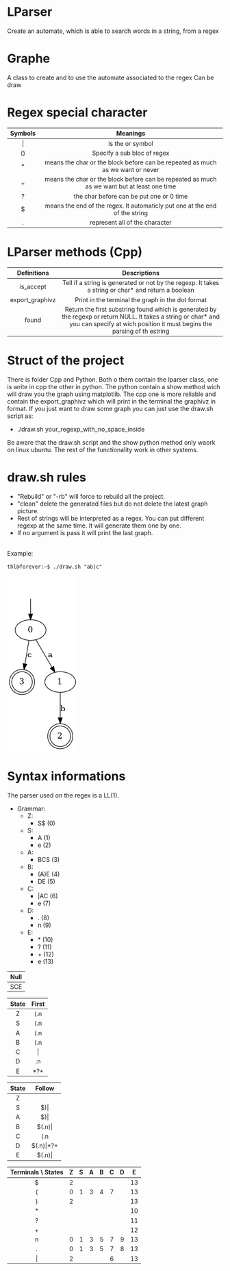 # LParser
Create an automate, which is able to search words in a string, from a regex 

# Graphe
A class to create and to use the automate associated to the regex
Can be draw

# Regex special character

| Symbols |                                          Meanings                                           |
|:-------:|:-------------------------------------------------------------------------------------------:|
|   \|    |                                      is the or symbol                                       |
|   ()    |                                 Specify a sub bloc of regex                                 |
|   \*    |       means the char or the block before can be repeated as much as we want or never        |
|   \+    | means the char or the block before can be repeated as much as we want but at least one time |
|    ?    |                          the char before can be put one or 0 time                           |
|    $    |         means the end of the regex. It automaticly put one at the end of the string         |
|    .    |                               represent all of the character                                |

# LParser methods (Cpp)
|   Definitions   |                                                                                        Descriptions                                                                                        |
|:---------------:|:------------------------------------------------------------------------------------------------------------------------------------------------------------------------------------------:|
|    is_accept    |                                            Tell if a string is generated or not by the regexp. It takes a string or char* and return a boolean                                             |
| export_graphivz |                                                                     Print in the terminal the graph in the dot format                                                                      |
 | found | Return the first substring found which is generated by the regexp or return NULL. It takes a string or char* and you can specify at wich position it must begins the parsing of th estring |

# Struct of the project
There is folder Cpp and Python. Both o them contain the lparser class, one is write in cpp the other in python.
The python contain a show method wich will draw you the graph using matplotlib.
The cpp one is more reliable and contain the export_graphivz which will print in the terminal the graphivz in format.
If you just want to draw some graph you can just use the draw.sh script as:
* ./draw.sh your_regexp_with_no_space_inside

Be aware that the draw.sh script and the show python method only waork on linux ubuntu.
The rest of the functionality work in other systems.

# draw.sh rules
* "Rebuild" or "-rb" will force to rebuild all the project.
* "clean" delete the generated files but do not delete the latest graph picture.
* Rest of strings will be interpreted as a regex. You can put different regexp at the same time. It will generate them one by one.
* If no argument is pass it will print the last graph.

<br>Example:<br/>

```console
thl@forever:~$ ./draw.sh "ab|c"
```
 <img src="Cpp/src/graphivz/example.png">

# Syntax informations
The parser used on the regex is a LL(1).

* Grammar:
  * Z:
    * S$    (0)
  * S:
    * A     (1)
    * e     (2)
  * A:
    * BCS   (3)
  * B:
    * (A)E  (4)
    * DE    (5) 
  * C:
    * |AC   (6)
    * e     (7)
  * D:
    * .     (8)
    * n     (9)
  * E:
    * \*    (10)
    * ?     (11)
    * \+    (12)
    * e     (13)

|    Null    |
|:----------:|
|    SCE     |

| State | First |
|:-----:|:-----:|
|   Z   |  (.n  |
|   S   |  (.n  |
|   A   |  (.n  |
 |   B   |  (.n  |
 |   C   |  \|   |
 |   D   |  .n   |
 |   E   |  *?+  |

| State |      Follow      |
|:-----:|:----------------:|
|   Z   |                  |
|   S   |       $)\|       |
|   A   |       $)\|       |
|   B   |     $(.n)\|      |
|   C   |       (.n        |
|   D   |    $(.n)\|*?+    |
|   E   |   $(.n)\|        |

| Terminals \ States | Z | S | A | B | C | D | E  |
|:------------------:|:-:|:-:|:-:|:-:|:-:|:-:|:--:|
|         $          |  2|   |   |   |   |   | 13 |
|         (          | 0 |  1| 3 | 4 | 7 |   | 13 |
|         )          | 2 |   |   |   |   |   | 13 |
|         *          |   |   |   |   |   |   | 10 |
|         ?          |   |   |   |   |   |   | 11 |
|         +          |   |   |   |   |   |   | 12 |
|         n          | 0 | 1 | 3 | 5 |  7| 9 | 13 |
|         .          | 0 | 1 | 3 | 5 | 7 | 8 | 13 |
|         \|         | 2 |   |   |   | 6 |   | 13 |